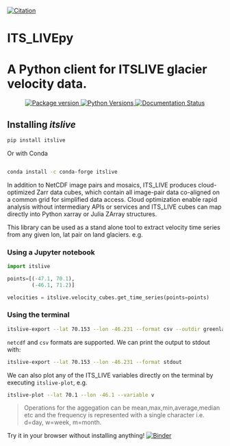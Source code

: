 [![Citation](https://zenodo.org/badge/486012726.svg)](https://doi.org/10.5281/zenodo.16969191)


# ITS_LIVEpy

# A Python client for ITSLIVE glacier velocity data.

<p align="center">

<a href="https://pypi.org/project/itslive" target="_blank">
    <img src="https://img.shields.io/pypi/v/itslive?color=%2334D058&label=pypi%20package" alt="Package version">
</a>

<a href="https://pypi.org/project/itslive/" target="_blank">
    <img src="https://img.shields.io/pypi/pyversions/itslive.svg" alt="Python Versions">
</a>

<a href='https://itslive.readthedocs.io/en/latest/?badge=latest'>
    <img src='https://readthedocs.org/projects/itslive/badge/?version=latest' alt='Documentation Status' />
</a>

</p>

## Installing *itslive*

```bash
pip install itslive

```

Or with Conda

```bash

conda install -c conda-forge itslive
```

In addition to NetCDF image pairs and mosaics, ITS_LIVE produces cloud-optimized Zarr data cubes, which contain all image-pair data co-aligned on a common grid for simplified data access. Cloud optimization enable rapid analysis without intermediary APIs or services and ITS_LIVE cubes can map directly into Python xarray or Julia ZArray structures.


This library can be used as a stand alone tool to extract velocity time series from any given lon, lat pair on land glaciers. e.g.


### Using a Jupyter notebook

```python
import itslive

points=[(-47.1, 70.1),
        (-46.1, 71.2)]

velocities = itslive.velocity_cubes.get_time_series(points=points)

```
### Using the terminal

```bash
itslive-export --lat 70.153 --lon -46.231 --format csv --outdir greenland
```

`netcdf` and `csv` formats are supported. We can print the output to stdout with:

```bash
itslive-export --lat 70.153 --lon -46.231 --format stdout
```

We can also plot any of the ITS_LIVE variables directly on the terminal by executing `itslive-plot`, e.g.

```bash
itslive-plot --lat 70.1 --lon -46.1 --variable v
```

 > Operations for the aggegation can be mean,max,min,average,median etc and the frequency is represented with a single character i.e. d=day, w=week, m=month.


Try it in your browser without installing anything! [![Binder](https://mybinder.org/badge_logo.svg)](https://mybinder.org/v2/gh/betolink/itslive-vortex/main)

